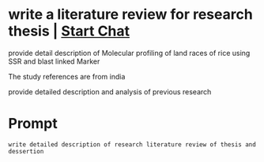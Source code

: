 

# write a literature review for research thesis | [Start Chat](https://gptcall.net/chat.html?data=%7B%22contact%22%3A%7B%22id%22%3A%22254fee34-50d2-46cd-b109-d15fb4f0d720%22%2C%22flow%22%3Atrue%7D%7D)
provide detail description of Molecular profiling of land races of rice using SSR and blast linked Marker

The study references are from india 

provide detailed description and analysis of previous research

# Prompt

```
write detailed description of research literature review of thesis and dessertion
```





